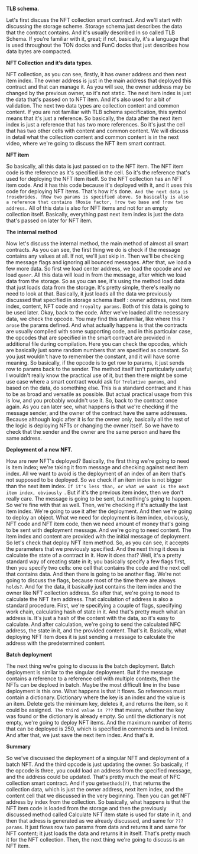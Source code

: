 **TLB schema.**

Let's first discuss the NFT collection smart contract. And we'll start with discussing the storage scheme. Storage schema just describes the data that the contract contains. And it's usually described in so called TLB Schema. If you're familiar with it, great; if not, basically, it's a language that is used throughout the TON docks and FunC docks that just describes how data bytes are compacted. 

**NFT Collection and it’s data types.**

NFT collection, as you can see, firstly, it has owner address and then next item index. The owner address is just in the main address that deployed this contract and that can manage it. As you will see, the owner address may be changed by the previous owner, so it's not static. The next item index is just the data that's passed on to NFT item. And it's also used for a bit of validation. The next two data types are collection content and common content. If you are not familiar with TLB schema specification, this symbol means that it's just a reference. So basically, the data after the next item index is just a reference that has two more references. So it's just the cell that has two other cells with content and common content. We will discuss in detail what the collection content and common content is in the next video, where we're going to discuss the NFT item smart contract. 

**NFT item**

So basically, all this data is just passed on to the NFT item. The NFT item code is the reference as it's specified in the cell. So it's the reference that's used for deploying the NFT item itself. So the NFT collection has an NFT item code. And it has this code because it's deployed with it, and it uses this code for deploying NFT items. That's how it's done.` And the next data is !rosebrides. !Row two params is specified above. So basically is also a reference that contains !Rosie factor, !row two base and !row two address.` All of this data is also for NFT items and not for an empty collection itself. Basically, everything past next item index is just the data that's passed on later for NFT item. 

**The internal method**

Now let's discuss the internal method, the main method of almost all smart contracts. As you can see, the first thing we do is check if the message contains any values at all. If not, we'll just skip in. Then we'll be checking the message flags and ignoring all bounced messages. After that, we load a few more data. So first we load center address, we load the opcode and we load `queer`. All this data will load in from the message, after which we load data from the storage. So as you can see, it's using the method load data that just loads data from the storage. It's pretty simple, there's really no need to look at that. Basically, it just loads all the data we previously discussed that specified in storage schema itself : owner address, next item index, content, NFT code and `!royalty params`. Both of this data is going to be used later. 
Okay, back to the code. After we've loaded all the necessary data, we check the opcode. You may find this unfamiliar, like where this `?arose` the params defined. And what actually happens is that the contracts are usually compiled with some supporting code, and in this particular case, the opcodes that are specified in the smart contract are provided in additional file during compilation. Here you can check the opcodes, which are basically just some random numbers that are specified as constant. So you just wouldn't have to remember the constant, and it will have some meaning. So basically, if the opcode is to get row to params, it just sends row to params back to the sender. The method itself isn't particularly useful; I wouldn't really know the practical use of it, but then there might be some use case where a smart contract would ask for `?relative params`, and based on the data, do something else. This is a standard contract and it has to be as broad and versatile as possible. But actual practical usage from this is low, and you probably wouldn't use it. 
So, back to the contract once again. As you can later see, what happens is that we're checking if the message sender, and the owner of the contract have the same addresses. Because although logic after it is for the owner only, basically all the rest of the logic is deploying NFTs or changing the owner itself. So we have to check that the sender and the owner are the same person and have the same address. 

**Deployment of a new NFT.**

How are new NFT's deployed? Basically, the first thing we're going to need is item index; we're taking it from message and checking against next item index. All we want to avoid is the deployment of an index of an item that's not supposed to be deployed. So we check if an item index is not bigger than the next item index. `If it's less than, or what we want is the next item index, obviously `. But if it's the previous item index, then we don't really care. The message is going to be sent, but nothing's going to happen. So we're fine with that as well. Then, we're checking if it's actually the last item index. We're going to use it after the deployment. And then we're going to deploy an object. What we need for deployment is item index, obviously, NFT code and NFT item code, then we need amount of money that's going to be sent with deployment message. And we're going to need content. The item index and content are provided with the initial message of deployment. So let's check that deploy NFT item method. So, as you can see, it accepts the parameters that we previously specified. And the next thing it does is calculate the state of a contract in it. How it does that? Well, it's a pretty standard way of creating state in it; you basically specify a few flags first, then you specify two cells: one cell that contains the code and the next cell that contains data. And then there is going to be another flag. We're not going to discuss the flags, because most of the time there are always `holds?`. And for the data, it basically just contains the item index and the owner like NFT collection address. 
So after that, we're going to need to calculate the NFT item address. That calculation of address is also a standard procedure. First, we're specifying a couple of flags, specifying work chain, calculating hash of state in it. And that's pretty much what an address is. It's just a hash of the content with the data, so it's easy to calculate. And after calculation, we're going to send the calculated NFC address, the state in it, and the provided content. That's it. Basically, what deploying NFT item does it is just sending a message to calculate the address with the predetermined content. 

**Batch deployment**

The next thing we're going to discuss is the batch deployment. Batch deployment is similar to the singular deployment. But if the message contains a reference to a reference cell with multiple contexts, then the NFTs can be deploed in batch. Maybe the most difficult line in the base deployment is this one. What happens is that it flows. So references must contain a dictionary. Dictionary where the key is an index and the value is an item. Delete gets the minimum key, deletes it, and returns the item, so it could be assigned.` The third value is ???` that means, whether the key was found or the dictionary is already empty. So until the dictionary is not empty, we're going to deploy NFT items. And the maximum number of items that can be deployed is 250, which is specified in comments and is limited. And after that, we just save the next item index. And that's it. 

**Summary**

So we've discussed the deployment of a singular NFT and deployment of a batch NFT. And the third opcode is just updating the owner. So basically, if the opcode is three, you could load an address from the specified message, and the address could be updated. 
That's pretty much the meat of NFC collection smart contract. And if you get` methods `(`?)`, that returns the collection data, which is just the owner address, next item index, and the content cell that we discussed in the very beginning. Then you can get NFT address by index from the collection. So basically, what happens is that the NFT item code is loaded from the storage and then the previously discussed method called Calculate NFT item state is used for state in it, and then that adress is generated as we already discussed, and same for `??? params`. It just flows row two params from data and returns it and same for NFT content; it just loads the data and returns it in itself. That's pretty much it for the NFT collection. Then, the next thing we're going to discuss is an NFT item. 
